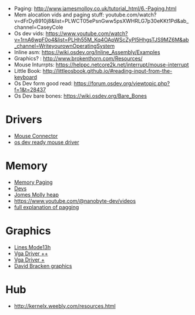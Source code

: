 -   Paging: http://www.jamesmolloy.co.uk/tutorial_html/6.-Paging.html
-   Mem alocation vids and paging stuff:  youtube.com/watch?v=dFrDy8910j8&list=PLWCT05ePsnGww5psXWHRLG7p30eKKt1Pd&ab_channel=CaseyCole
-   Os dev vids: https://www.youtube.com/watch?v=1rnA6wpF0o4&list=PLHh55M_Kq4OApWScZyPl5HhgsTJS9MZ6M&ab_channel=WriteyourownOperatingSystem
-   Inline asm: https://wiki.osdev.org/Inline_Assembly/Examples
-   Graphics? : http://www.brokenthorn.com/Resources/
-   Mouse Inturrpts: https://helppc.netcore2k.net/interrupt/mouse-interrupt
-   Little Book: http://littleosbook.github.io/#reading-input-from-the-keyboard
-   Os Dev form good read: https://forum.osdev.org/viewtopic.php?f=1&t=28437
-   Os Dev bare bones: https://wiki.osdev.org/Bare_Bones


# Drivers
- [Mouse Connector](http://ohlandl.ipv7.net/parts/mouse.html#SBP-Mice)
- [os dev ready mouse driver](https://forum.osdev.org/viewtopic.php?f=1&t=10247)

# Memory
- [Memory Paging](http://www.osdever.net/tutorials/view/implementing-basic-paging)
- [Devs](https://dev.to/frosnerd/writing-my-own-dynamic-memory-management-361g)
- [Jomes Molly heap](http://www.jamesmolloy.co.uk/tutorial_html/7.-The%20Heap.html)
- https://www.youtube.com/@nanobyte-dev/videos
- [full explanation of pagging](https://stackoverflow.com/questions/67033820/what-is-paging-exactly-osdev)

# Graphics
- [Lines Mode13h](https://atrevida.comprenica.com/atrtut08.html)
- [Vga Driver ++](https://files.osdev.org/mirrors/geezer/osd/graphics/modes.c)
- [Vga Driver +](http://www.brokenthorn.com/Resources/OSDevVid2.html)
- [David  Bracken graphics](http://www.brackeen.com/vga/mouse.html)

# Hub
-   http://kernelx.weebly.com/resources.html